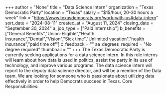 +++
author = "None"
title = "Data Science Intern"
organization = "Texas Democratic Party"
location = "Texas"
salary = "$15/hour, 20-30 hours a week"
link = "https://www.texasdemocrats.org/work-with-us#data-intern"
sort_date = "2024-08-11"
created_at = "August 11, 2024"
closing_date = "September 30, 2024"
a_job_type = ["Paid Internship"]
b_benefits = ["General Benefits","Union-Eligible","Health Insurance","Dental","Vision","Sick time","Unlimited vacation","health insurance","paid time off"]
c_feedback = ""
aa_degrees_required = "No degree required"
thumbnail = ""
+++
The Texas Democratic Party is currently seeking applications for a data science intern. In this role interns will learn about how data is used in politics, assist the party in its use of technology, and improve various programs. The data science intern will report to the deputy data science director, and will be a member of the Data team. We are looking for someone who is passionate about utilizing data effectively in order to help Democrats succeed in Texas.
Core Responsibilities: 